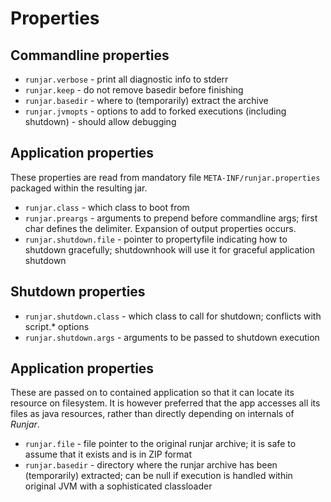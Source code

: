 # Properties

## Commandline properties

* `runjar.verbose` - print all diagnostic info to stderr
* `runjar.keep` - do not remove basedir before finishing
* `runjar.basedir` - where to (temporarily) extract the archive
* `runjar.jvmopts` - options to add to forked executions (including shutdown) - should allow debugging

## Application properties 

These properties are read from mandatory file `META-INF/runjar.properties` packaged within the resulting jar.

* `runjar.class`         - which class to boot from
* `runjar.preargs`       - arguments to prepend before commandline args; first char defines the delimiter. Expansion of output properties occurs.
* `runjar.shutdown.file` - pointer to propertyfile indicating how to shutdown gracefully; shutdownhook will use it for graceful application shutdown

## Shutdown properties

* `runjar.shutdown.class` - which class to call for shutdown; conflicts with script.* options
* `runjar.shutdown.args`  - arguments to be passed to shutdown execution

## Application properties

These are passed on to contained application so that it can locate its resource on filesystem.
It is however preferred that the app accesses all its files as java resources, rather than directly depending on internals of *Runjar*.

* `runjar.file` - file pointer to the original runjar archive; it is safe to assume that it exists and is in ZIP format
* `runjar.basedir` - directory where the runjar archive has been (temporarily) extracted; can be null if execution is
                    handled within original JVM with a sophisticated classloader
